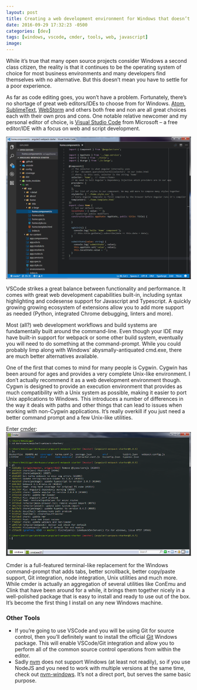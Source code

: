 ```yaml
---
layout: post
title: Creating a web development environment for Windows that doesn’t suck
date: 2016-09-29 17:32:23 -0500
categories: [dev]
tags: [windows, vscode, cmder, tools, web, javascript]
image: 
---
```


While it’s true that many open source projects consider Windows a second class citizen, the reality is that it continues to be the operating system of choice for most business environments and many developers find themselves with no alternative. But this doesn’t mean you have to settle for a poor experience.
<!--more-->

As far as code editing goes, you won’t have a problem. Fortunately, there’s no shortage of great web editors/IDEs to choose from for Windows. [Atom](https://atom.io/), [SublimeText](https://www.sublimetext.com/), [WebStorm](https://www.jetbrains.com/webstorm/) and others both free and non are all great choices each with their own pros and cons. One notable relative newcomer and my personal editor of choice, is [Visual Studio Code](https://code.visualstudio.com/) from Microsoft – a free editor/IDE with a focus on web and script development.

![Visual Studio Code](/assets/images/vscode-old.png)

VSCode strikes a great balance between functionality and performance. It comes with great web development capabilities built-in, including syntax highlighting and codesense support for Javascript and Typescript. A quickly growing growing ecosystem of extensions allow you to add more support as needed (Python, integrated Chrome debugging, linters and more).

Most (all?) web development workflows and build systems are fundamentally built around the command-line. Even though your IDE may have built-in support for webpack or some other build system, eventually you will need to do something at the command-prompt. While you could probably limp along with Windows’ abysmally-antiquated cmd.exe, there are much better alternatives available.

One of the first that comes to mind for many people is Cygwin. Cygwin has been around for ages and provides a very complete Unix-like environment. I don’t actually recommend it as a web development environment though. Cygwn is designed to provide an execution environment that provides as much compatibility with a Unix system as possible, making it easier to port Unix applications to Windows. This introduces a number of differences in the way it deals with paths and other things that can lead to issues when working with non-Cygwin applications. It’s really overkill if you just need a better command prompt and a few Unix-like utilities.

Enter [cmder](http://cmder.net/):
![Cmder](/assets/images/cmder.png)

Cmder is a full-featured terminal-like replacement for the Windows command-prompt that adds tabs, better scrollback, better copy/paste support, Git integration, node integration, Unix utilities and much more. While cmder is actually an aggregation of several utilities like ConEmu and Clink that have been around for a while, it brings them together nicely in a well-polished package that is easy to install and ready to use out of the box. It’s become the first thing I install on any new Windows machine.

### Other Tools

* If you’re going to use VSCode and you will be using Git for source control, then you’ll definitely want to install the official [Git](https://git-scm.com/) Windows package. This will enable VSCode/Git integration and allow you to perform all of the common source control operations from within the editor.
* Sadly [nvm](https://github.com/creationix/nvm) does not support Windows (at least not readily), so if you use NodeJS and you need to work with multiple versions at the same time, check out [nvm-windows](https://github.com/coreybutler/nvm-windows). It’s not a direct port, but serves the same basic purpose.
